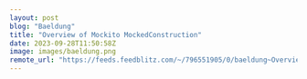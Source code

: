 ```yaml
---
layout: post
blog: "Baeldung"
title: "Overview of Mockito MockedConstruction"
date: 2023-09-28T11:50:58Z
image: images/baeldung.png
remote_url: "https://feeds.feedblitz.com/~/796551905/0/baeldung~Overview-of-Mockito-MockedConstruction"
---
```

